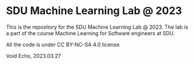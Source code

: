 # SDU Machine Learning Lab @ 2023

This is the repository for the SDU Machine Learning Lab @ 2023. The lab is a part of the course Machine Learning for Software engineers at SDU.

All the code is under CC BY-NC-SA 4.0 license.

Void Echo, 2023.03.27